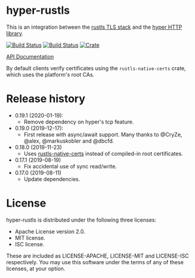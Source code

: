 # hyper-rustls
This is an integration between the [rustls TLS stack](https://github.com/ctz/rustls)
and the [hyper HTTP library](https://github.com/hyperium/hyper).

[![Build Status](https://travis-ci.org/ctz/hyper-rustls.svg?branch=master)](https://travis-ci.org/ctz/hyper-rustls)
[![Build Status](https://dev.azure.com/ctz99/ctz/_apis/build/status/ctz.hyper-rustls?branchName=master)](https://dev.azure.com/ctz99/ctz/_build/latest?definitionId=4&branchName=master)
[![Crate](https://img.shields.io/crates/v/hyper-rustls.svg)](https://crates.io/crates/hyper-rustls)

[API Documentation](https://docs.rs/hyper-rustls/)

By default clients verify certificates using the `rustls-native-certs` crate, which uses
the platform's root CAs.

# Release history
- 0.19.1 (2020-01-19):
  * Remove dependency on hyper's tcp feature.
- 0.19.0 (2019-12-17):
  * First release with async/await support.  Many thanks to @CryZe, @alex, @markuskobler and @dbcfd.
- 0.18.0 (2019-11-23)
  * Uses [rustls-native-certs](https://crates.io/crates/rustls-native-certs)
    instead of compiled-in root certificates.
- 0.17.1 (2019-08-19)
  * Fix accidental use of sync read/write.
- 0.17.0 (2019-08-11)
  * Update dependencies.

# License
hyper-rustls is distributed under the following three licenses:

- Apache License version 2.0.
- MIT license.
- ISC license.

These are included as LICENSE-APACHE, LICENSE-MIT and LICENSE-ISC
respectively.  You may use this software under the terms of any
of these licenses, at your option.

